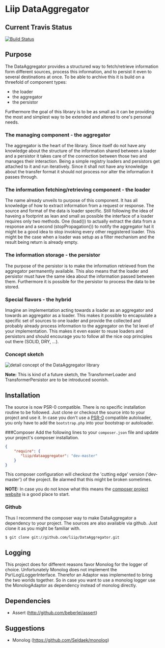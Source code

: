 # Liip DataAggregator


## Current Travis Status

[![Build Status](https://secure.travis-ci.org/liip/DataAggregator.png?branch=master)](https://travis-ci.org/liip/DataAggregator)


## Purpose
The DataAggregator provides a structured way to fetch/retrieve information form different sources, process
this information, and to persist it even to several destinations at once.
To be able to archive this it is build on a threefold of component types:

- the loader
- the aggregator
- the persistor

Furthermore the goal of this library is to be as small as it can be providing the most and simplest way to
be extended and altered to one's personal needs.

### The managing component - the aggregator
The aggregator is the heart of the library. Since itself do not have any knowledge about the structure of
the information shared between a loader and a persistor it takes care of the connection between those two and manages
their interaction. Being a simple registry loaders and persistors get attached to it and run iteratively.
Since it shall not have any knowledge about the transfer format it should not process nor alter the information it
passes through.

### The information fetching/retrieving component - the loader
The name already unveils to purpose of this component. It has all knowledge of how to extract information from a request
or response. The source and format of the data is loader specific.
Still following the idea of haveing a footprint as lean and small as possible the interface of a loader requires only
two methods.
One (load()) to actually extract the data from a response and a second (stopPropagation()) to notify the aggregator
hat it might be a good idea to stop invoking every other reggistered loader. This might be the case when a loader was
setup as a filter mechanism and the result being return is already empty.

### The information storage - the persistor
The purpose of the persistor is to make the information retrieved from the aggregator permanently available.
This also means that the loader and persistor must have the same idea about the information passed between them.
Furthermore it is possible for the persistor to process the data to be stored.

### Special flavors - the hybrid
Imagine an implementation acting towards a loader as an aggregator and towards an aggregator as a loader.
This makes it possible to encapsulate a specific set of sources to one loader and provide the collected and probably
already process information to the aggregator on the 1st level of your implementation. This makes it even easier
to reuse loaders and persistors and should encourage you to follow all the nice oop principles out there (SOLID, DRY, ...).

### Concept sketch
![detail concept of the DataAggregator library](https://github.com/liip/DataAggregator/blob/master/media/concept.png "Detail concept of the DataAggregator")

**Note:**
This is kind of a future sketch, the TransformerLoader and TransformerPersistor are to be introduced soonish.

## Installation
The source is now PSR-0 compatible. There is no specific installation routine to be followed. Just clone or checkout
the source into to your project and use it. In case you don't use a
[PSR-0](https://github.com/php-fig/fig-standards/blob/master/accepted/PSR-0.md) compatible autoloader, you only have
to add the `bootstrap.php` into your bootstrap or autoloader.

###Composer
Add the following lines to your `composer.json` file and update your project's composer installation.

```json
{
    "require": {
       "liip/dataaggregator": "dev-master"
    }
}
```

This composer configuration will checkout the 'cutting edge' version ('dev-master') of the project. Be alarmed that this might be broken sometimes.


**NOTE:**
In case you do not know what this means the [composer project website](http://getcomposer.org) is a good place to start.


### Github
Thus I recommend the composer way to make DataAggregator a dependency to your project.
The sources are also available via github. Just clone it as you might be familiar with.

```bash
$ git clone git://github.com/liip/DataAggregator.git
```

## Logging
This project does for different reasons favor Monolog for the logger of choice. Unfortunately Monolog does not implement
the Psr\Log\LoggerInterface. Therefor an Adaptor was implemented to bring the two worlds together.
So in case you want to use a monolog logger use the MonologAdaptor as dependency instead of monolog directly.

## Dependencies
- Assert (http://github.com/beberlei/assert)

## Suggestions
- Monolog (https://github.com/Seldaek/monolog)
